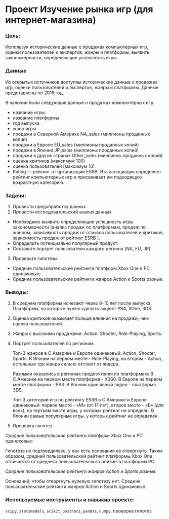 ﻿# Проект Изучение рынка игр (для интернет-магазина) 

### Цель:
Используя исторические данные о продажах компьютерных игр, оценки пользователей и экспертов, жанры и платформы, выявить закономерности, определяющие успешность игры.

### Данные

Из открытых источников доступны исторические данные о продажах игр, оценки пользователей и экспертов, жанры и платформы. Данные представлены по 2016 год. 

В наличии были следующие данные о продажах компьютерных игр:
* название игры
* название платформы
* год выпуска
* жанр игры
* продажи в Северной Америке NA_sales (миллионы проданных копий)
* продажи в Европе EU_sales (миллионы проданных копий)
* продажи в Японии JP_sales (миллионы проданных копий)
* продажи в других странах Other_sales (миллионы проданных копий)
* оценка критиков (максимум 100)
* оценка пользователей (максимум 10)
* Rating — рейтинг от организации ESRB. Эта ассоциация определяет рейтинг компьютерных игр и присваивает им подходящую возрастную категорию.

### Задачи:

1. Провести предобработку данных
2. Провести исследовательский анализ данных
* Необходимо выявить определяющие успешность игры закономерности (анализ продаж по платформам, продаж по жанром, зависимость продаж от отзывов пользователей и критиков, зависимость продаж от рейтинг ESRB ).
* Определить потенциально популярный продукт.
* Составьте портрет пользователя каждого региона (NA, EU, JP)
3. Проверьте гипотезы:
* Средние пользовательские рейтинги платформ Xbox One и PC одинаковые;
* Средние пользовательские рейтинги жанров Action и Sports разные.

### Выводы:
1. В среднем платформы исчезают через 8-10 лет после выпуска. Платформы, на которые нужно сделать акцент: PS4, XOne, 3DS.
2. Оценка критиков оказывает больше влияния на продажи, чем оценка пользователей.
3. Жанры с высокими продажами: Action, Shooter, Role-Playing, Sports.
4. Портрет пользователей по регионам.
    
    Топ-3 жанров в С.Америке и Европе одинаковый: Action, Shooter, Sports.
    В Японии на первом месте - Role-Playing, на втором - Action, остальные три жанра сильно отстают от лидера.

    Разными оказались в регионах предпочтения по платформам:
    В С.Америке на первом месте платформа - Х360. 
    В Европе на первом месте платформа - PS3.
    В Японии один явный лидер - платформа 3DS.

    Топ-3 категорий игр по рейтингу ESRB в С.Америке и Европе одинаковый:
        первое место - «M» (от 17 лет), второе место - «E» (для всех), на тертьем месте игры, у   которых рейтинг не определн.
        В Японии самые популярные игры, у которых рейтинг не определен. 

5. Проверка гипотез

*Средние пользовательские рейтинги платформ Xbox One и PC одинаковые:*


Гипотеза не подтвердилась, у нас есть основания ее отвергнуть.
Таким образом, cредний пользовательский рейтинг платформы Xbox One отличается от cреднего пользовательского рейтинга платформы PC.

*Средние пользовательские рейтинги жанров Action и Sports разные:*

Оснований, чтобы отвергнуть нулевую гипотезу нет. Средние пользовательские рейтинги жанров Action и Sports одинаковые.


### Используемые инструменты и навыкив проекте:
`scipy`, `statsmodels`, `scikit_posthocs`, `pandas`, `numpy`, проверка гипотез

